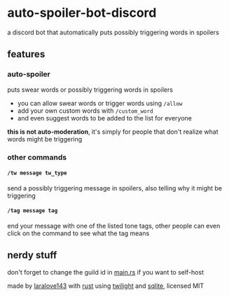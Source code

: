 # auto-spoiler-bot-discord

a discord bot that automatically puts possibly triggering words in spoilers

## features

### auto-spoiler

puts swear words or possibly triggering words in spoilers  
- you can allow swear words or trigger words using `/allow`
- add your own custom words with `/custom_word`
- and even suggest words to be added to the list for everyone

**this is not auto-moderation**, it's simply for people that don't realize what words might be triggering

### other commands

#### `/tw message tw_type`
send a possibly triggering message in spoilers, also telling why it might be triggering

#### `/tag message tag`
end your message with one of the listed tone tags, other people can even click on the command to see what the tag means

## nerdy stuff

don't forget to change the guild id in [main.rs](src/main.rs) if you want to self-host

made by [laralove143](https://github.com/laralove143) with [rust](https://www.rust-lang.org) using [twilight](https://github.com/twilight-rs/twilight) and [sqlite](https://sqlite.org), licensed MIT
